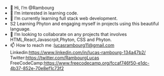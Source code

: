 - 👋 Hi, I’m @Rambourg
- 👀 I’m interested in learning code.
- 🌱 I’m currently learning full stack web development.
- S2 Learning Phyton and engaging myself in projects using this beautiful language.
- 💞️ I’m looking to collaborate on any projects that involves HTML,React,Javascrpit,Phyton, CSS and Phyton.
- 📫 How to reach me :lucasrambourg11@gmail.com
Linkedin:https://www.linkedin.com/in/lucas-rambourg-134a47b2/
Twitter:https://twitter.com/RambourgLucas
FreeCodeCamp:https://www.freecodecamp.org/fccaf746f50-e1dc-4b37-852e-70e8ef1c73f2

<!---
Rambourg/Rambourg is a ✨ special ✨ repository because its `README.md` (this file) appears on your GitHub profile.
You can click the Preview link to take a look at your changes.
--->
